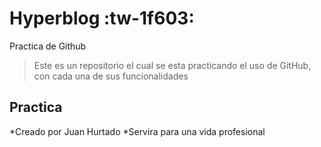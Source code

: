 # Hyperblog  :tw-1f603:
Practica de Github 
>Este es un repositorio el cual se esta practicando el uso de GitHub, con cada una de sus funcionalidades

## Practica 
*Creado por Juan Hurtado
*Servira para una vida profesional

